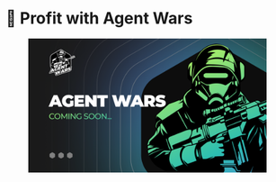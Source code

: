 # 🤝 Profit with Agent Wars

<figure><img src="../.gitbook/assets/Agent_wars_coming_soon.png" alt=""><figcaption></figcaption></figure>
